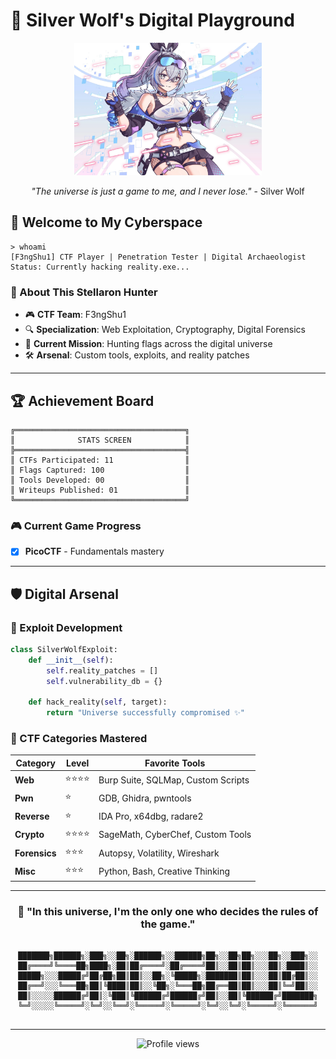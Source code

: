 # 🐺 Silver Wolf's Digital Playground
<div align="center">
  <img src="MySilverWolf.png" alt="Silver Wolf Hacking" width="300"/>
  
  *"The universe is just a game to me, and I never lose."* - Silver Wolf
</div>

## 👋 Welcome to My Cyberspace
```
> whoami
[F3ngShu1] CTF Player | Penetration Tester | Digital Archaeologist
Status: Currently hacking reality.exe...
```

### 🌟 About This Stellaron Hunter
- 🎮 **CTF Team**: F3ngShu1 
- 🔍 **Specialization**: Web Exploitation, Cryptography, Digital Forensics
- 🎯 **Current Mission**: Hunting flags across the digital universe
- 🛠️ **Arsenal**: Custom tools, exploits, and reality patches

---

## 🏆 Achievement Board
```
╔══════════════════════════════════════╗
║              STATS SCREEN            ║
╠══════════════════════════════════════╣
║ CTFs Participated: 11                ║
║ Flags Captured: 100                  ║
║ Tools Developed: 00                  ║
║ Writeups Published: 01               ║
╚══════════════════════════════════════╝
```

### 🎮 Current Game Progress
- [x] **PicoCTF** - Fundamentals mastery
---

## 🛡️ Digital Arsenal

### 🔧 Exploit Development
```python
class SilverWolfExploit:
    def __init__(self):
        self.reality_patches = []
        self.vulnerability_db = {}
    
    def hack_reality(self, target):
        return "Universe successfully compromised ✨"
```

### 🎯 CTF Categories Mastered
| Category | Level | Favorite Tools |
|----------|-------|----------------|
| **Web** | ⭐⭐⭐⭐ | Burp Suite, SQLMap, Custom Scripts |
| **Pwn** | ⭐   | GDB, Ghidra, pwntools |
| **Reverse** | ⭐    | IDA Pro, x64dbg, radare2 |
| **Crypto** | ⭐⭐⭐⭐ | SageMath, CyberChef, Custom Tools |
| **Forensics** | ⭐⭐⭐ | Autopsy, Volatility, Wireshark |
| **Misc** | ⭐⭐⭐  | Python, Bash, Creative Thinking |

---

<div align="center">
  
### 🌌 "In this universe, I'm the only one who decides the rules of the game."

```

███████╗██████╗░███╗░░██╗░██████╗░░██████╗██╗░░██╗██╗░░░██╗░░███╗░░
██╔════╝╚════██╗████╗░██║██╔════╝░██╔════╝██║░░██║██║░░░██║░████║░░
█████╗░░░█████╔╝██╔██╗██║██║░░██╗░╚█████╗░███████║██║░░░██║██╔██║░░
██╔══╝░░░╚═══██╗██║╚████║██║░░╚██╗░╚═══██╗██╔══██║██║░░░██║╚═╝██║░░
██║░░░░░██████╔╝██║░╚███║╚██████╔╝██████╔╝██║░░██║╚██████╔╝███████╗
╚═╝░░░░░╚═════╝░╚═╝░░╚══╝░╚═════╝░╚═════╝░╚═╝░░╚═╝░╚═════╝░╚══════╝
                    
```

</div>

---

<div align="center">
  <img src="https://komarev.com/ghpvc/?username=MrGl1tchNu11&color=blueviolet&style=flat-square&label=Profile+Visits" alt="Profile views"/>
</div>
